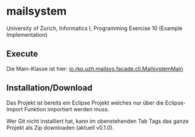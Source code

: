 mailsystem
==========

University of Zurich, Informatics I, Programming Exercise 10 (Example Implementation)

Execute
-------
Die Main-Klasse ist hier: [io.rko.uzh.mailsys.facade.cli.MailsystemMain](https://github.com/rkoch/mailsystem/blob/master/src/io/rko/uzh/mailsys/facade/cli/MailsystemMain.java) 

Installation/Download
---------------------
Das Projekt ist bereits ein Eclipse Projekt welches nur über die Eclipse-Import Funktion importiert werden muss.

Wer Git nicht installiert hat, kann im obenstehenden Tab Tags das ganze Projekt als Zip downloaden (aktuell v0.1.0).

